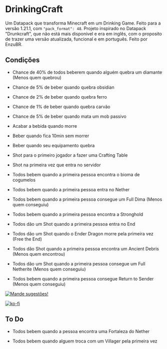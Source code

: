 # DrinkingCraft
Um Datapack que transforma Minecraft em um Drinking Game. Feito para a versão 1.21.1, com ```"pack_format": 48```. Projeto inspirado no Datapack "Drunkcraft", que não está mais disponível e era em inglês, com o proposito de trazer uma versão atualizada, funcional e em português. Feito por EnzuBR.

## Condições
- Chance de 40% de todos beberem quando alguém quebra um diamante (Menos quem quebrou)

- Chance de 5% de beber quando quebra obsidian

- Chance de 2% de beber quando quebra ferro

- Chance de 1% de beber quando quebra carvão

- Chance de 5% de beber quando mata um mob passivo

- Acabar a bebida quando morre

- Beber quando fica 10min sem morrer

- Beber quando seu equipamento quebra

- Shot para o primeiro jogador a fazer uma Crafting Table

- Shot na primeira vez que entra no servidor

- Todos bebem quando a primeira pessoa encontra o bioma de cogumelos

- Todos bebem quando a primeira pessoa entra no Nether

- Todos bebem quando a primeira pessoa consegue um Full Dima (Menos quem conseguiu)

- Todos bebem quando a primeira pessoa encontra a Stronghold

- Todos dão um Shot quando a primeira pessoa entra no End

- Todos dão um Shot quando o Ender Dragon morre pela primeira vez (Free the End)

- Todos dão Shot quando a primeira pessoa encontra um Ancient Debris (Menos quem encontrou)

- Todos dão um Shot quando a primeira pessoa consegue um Full Netherite (Menos quem conseguiu)

- Todos bebem quando a primeira pessoa consegue Return to Sender (Menos quem conseguiu)

[![Mande sugestões!](https://cdn.modrinth.com/data/cached_images/f86bc23663dba709f5994d480d8bef84959fd10b.png)](https://forms.gle/ia7oY1hR5vUB4eg46)

[![ko-fi](https://ko-fi.com/img/githubbutton_sm.svg)](https://ko-fi.com/I2I0149EW0)

## To Do

- Todos bebem quando a pessoa encontra uma Fortaleza do Nether

- Todos bebem quando alguem troca com um Villager pela primeira vez
